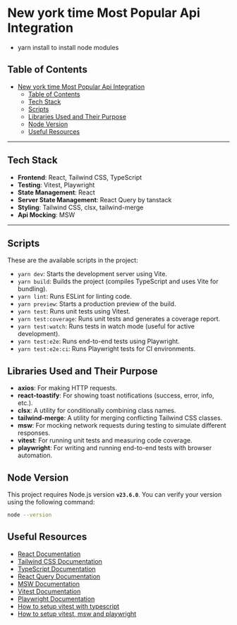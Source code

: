 # New york time Most Popular Api Integration
- yarn install to install node modules

## Table of Contents

- [New york time Most Popular Api Integration](#new-york-time-most-popular-api-integration)
  - [Table of Contents](#table-of-contents)
  - [Tech Stack](#tech-stack)
  - [Scripts](#scripts)
  - [Libraries Used and Their Purpose](#libraries-used-and-their-purpose)
  - [Node Version](#node-version)
  - [Useful Resources](#useful-resources)

---

## Tech Stack

- **Frontend**: React, Tailwind CSS, TypeScript
- **Testing**: Vitest, Playwright
- **State Management**: React
- **Server State Management**: React Query by tanstack
- **Styling**: Tailwind CSS, clsx, tailwind-merge
- **Api Mocking**: MSW

---

## Scripts

These are the available scripts in the project:

- `yarn dev`: Starts the development server using Vite.
- `yarn build`: Builds the project (compiles TypeScript and uses Vite for bundling).
- `yarn lint`: Runs ESLint for linting code.
- `yarn preview`: Starts a production preview of the build.
- `yarn test`: Runs unit tests using Vitest.
- `yarn test:coverage`: Runs unit tests and generates a coverage report.
- `yarn test:watch`: Runs tests in watch mode (useful for active development).
- `yarn test:e2e`: Runs end-to-end tests using Playwright.
- `yarn test:e2e:ci`: Runs Playwright tests for CI environments.

## Libraries Used and Their Purpose

- **axios**: For making HTTP requests.
- **react-toastify**: For showing toast notifications (success, error, info, etc.).
- **clsx**: A utility for conditionally combining class names.
- **tailwind-merge**: A utility for merging conflicting Tailwind CSS classes.
- **msw**: For mocking network requests during testing to simulate different responses.
- **vitest**: For running unit tests and measuring code coverage.
- **playwright**: For writing and running end-to-end tests with browser automation.



## Node Version

This project requires Node.js version **`v23.6.0`**. You can verify your version using the following command:

```bash
node --version
```

## Useful Resources
- [React Documentation](https://reactjs.org/)
- [Tailwind CSS Documentation](https://tailwindcss.com/docs)
- [TypeScript Documentation](https://www.typescriptlang.org/docs/)
- [React Query Documentation](https://tanstack.com/query/v3)
- [MSW Documentation](https://mswjs.io/)
- [Vitest Documentation](https://vitest.dev/)
- [Playwright Documentation](https://playwright.dev/)
- [How to setup vitest with typescript](https://akoskm.com/how-to-test-react-apps-with-vitest-and-vite/)
- [How to setup vitest, msw and playwright](https://dev.to/juan_deto/configure-vitest-msw-and-playwright-in-a-react-project-with-vite-and-ts-1d92)

